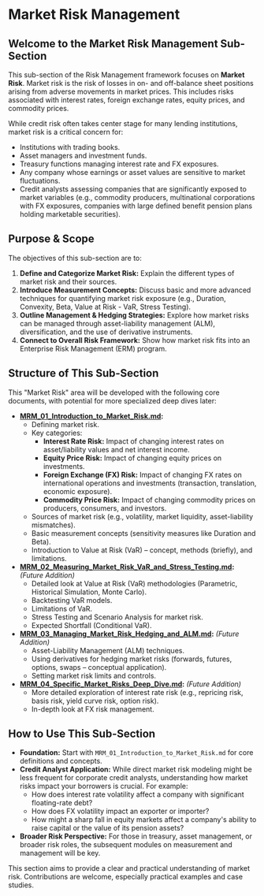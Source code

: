 # Market Risk Management

## Welcome to the Market Risk Management Sub-Section

This sub-section of the Risk Management framework focuses on **Market Risk**. Market risk is the risk of losses in on- and off-balance sheet positions arising from adverse movements in market prices. This includes risks associated with interest rates, foreign exchange rates, equity prices, and commodity prices.

While credit risk often takes center stage for many lending institutions, market risk is a critical concern for:
*   Institutions with trading books.
*   Asset managers and investment funds.
*   Treasury functions managing interest rate and FX exposures.
*   Any company whose earnings or asset values are sensitive to market fluctuations.
*   Credit analysts assessing companies that are significantly exposed to market variables (e.g., commodity producers, multinational corporations with FX exposures, companies with large defined benefit pension plans holding marketable securities).

## Purpose & Scope

The objectives of this sub-section are to:

1.  **Define and Categorize Market Risk:** Explain the different types of market risk and their sources.
2.  **Introduce Measurement Concepts:** Discuss basic and more advanced techniques for quantifying market risk exposure (e.g., Duration, Convexity, Beta, Value at Risk - VaR, Stress Testing).
3.  **Outline Management & Hedging Strategies:** Explore how market risks can be managed through asset-liability management (ALM), diversification, and the use of derivative instruments.
4.  **Connect to Overall Risk Framework:** Show how market risk fits into an Enterprise Risk Management (ERM) program.

## Structure of This Sub-Section

This "Market Risk" area will be developed with the following core documents, with potential for more specialized deep dives later:

*   **[MRM_01_Introduction_to_Market_Risk.md](./MRM_01_Introduction_to_Market_Risk.md):**
    *   Defining market risk.
    *   Key categories:
        *   **Interest Rate Risk:** Impact of changing interest rates on asset/liability values and net interest income.
        *   **Equity Price Risk:** Impact of changing equity prices on investments.
        *   **Foreign Exchange (FX) Risk:** Impact of changing FX rates on international operations and investments (transaction, translation, economic exposure).
        *   **Commodity Price Risk:** Impact of changing commodity prices on producers, consumers, and investors.
    *   Sources of market risk (e.g., volatility, market liquidity, asset-liability mismatches).
    *   Basic measurement concepts (sensitivity measures like Duration and Beta).
    *   Introduction to Value at Risk (VaR) – concept, methods (briefly), and limitations.
*   **[MRM_02_Measuring_Market_Risk_VaR_and_Stress_Testing.md](./MRM_02_Measuring_Market_Risk_VaR_and_Stress_Testing.md):** *(Future Addition)*
    *   Detailed look at Value at Risk (VaR) methodologies (Parametric, Historical Simulation, Monte Carlo).
    *   Backtesting VaR models.
    *   Limitations of VaR.
    *   Stress Testing and Scenario Analysis for market risk.
    *   Expected Shortfall (Conditional VaR).
*   **[MRM_03_Managing_Market_Risk_Hedging_and_ALM.md](./MRM_03_Managing_Market_Risk_Hedging_and_ALM.md):** *(Future Addition)*
    *   Asset-Liability Management (ALM) techniques.
    *   Using derivatives for hedging market risks (forwards, futures, options, swaps – conceptual application).
    *   Setting market risk limits and controls.
*   **[MRM_04_Specific_Market_Risks_Deep_Dive.md](./MRM_04_Specific_Market_Risks_Deep_Dive.md):** *(Future Addition)*
    *   More detailed exploration of interest rate risk (e.g., repricing risk, basis risk, yield curve risk, option risk).
    *   In-depth look at FX risk management.

## How to Use This Sub-Section

*   **Foundation:** Start with `MRM_01_Introduction_to_Market_Risk.md` for core definitions and concepts.
*   **Credit Analyst Application:** While direct market risk modeling might be less frequent for corporate credit analysts, understanding how market risks impact your borrowers is crucial. For example:
    *   How does interest rate volatility affect a company with significant floating-rate debt?
    *   How does FX volatility impact an exporter or importer?
    *   How might a sharp fall in equity markets affect a company's ability to raise capital or the value of its pension assets?
*   **Broader Risk Perspective:** For those in treasury, asset management, or broader risk roles, the subsequent modules on measurement and management will be key.

This section aims to provide a clear and practical understanding of market risk. Contributions are welcome, especially practical examples and case studies.
